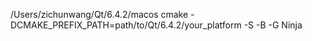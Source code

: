 /Users/zichunwang/Qt/6.4.2/macos
cmake -DCMAKE_PREFIX_PATH=path/to/Qt/6.4.2/your_platform -S <source-dir> -B <build-dir> -G Ninja
